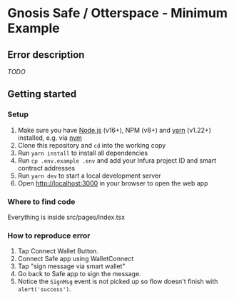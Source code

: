 # Gnosis Safe / Otterspace - Minimum Example

## Error description

_TODO_

## Getting started

### Setup

1. Make sure you have [Node.js](https://nodejs.org/en/) (v16+), NPM (v8+) and [yarn](https://yarnpkg.com/) (v1.22+) installed, e.g. via [nvm](https://github.com/nvm-sh/nvm)
2. Clone this repository and `cd` into the working copy
3. Run `yarn install` to install all dependencies
4. Run `cp .env.example .env` and add your Infura project ID and smart contract addresses
5. Run `yarn dev` to start a local development server
6. Open [http://localhost:3000](http://localhost:3000) in your browser to open the web app

### Where to find code

Everything is inside src/pages/index.tsx

### How to reproduce error

1. Tap Connect Wallet Button.
2. Connect Safe app using WalletConnect
3. Tap "sign message via smart wallet"
4. Go back to Safe app to sign the message.
5. Notice the `SignMsg` event is not picked up so flow doesn't finish with `alert('success')`.
